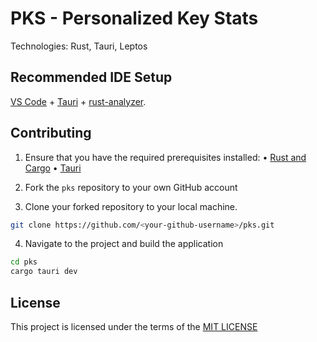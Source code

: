 # PKS - Personalized Key Stats

Technologies: Rust, Tauri, Leptos

## Recommended IDE Setup

[VS Code](https://code.visualstudio.com/) + [Tauri](https://marketplace.visualstudio.com/items?itemName=tauri-apps.tauri-vscode) + [rust-analyzer](https://marketplace.visualstudio.com/items?itemName=rust-lang.rust-analyzer).

## Contributing

1. Ensure that you have the required prerequisites installed:
   • [Rust and Cargo](https://www.rust-lang.org/tools/install)
   • [Tauri](https://tauri.app/v1/guides/getting-started/prerequisites/)

2. Fork the `pks` repository to your own GitHub account
3. Clone your forked repository to your local machine.

```bash
git clone https://github.com/<your-github-username>/pks.git
```

4. Navigate to the project and build the application

```bash
cd pks
cargo tauri dev
```

## License

This project is licensed under the terms of the [MIT LICENSE](./LICENSE)
